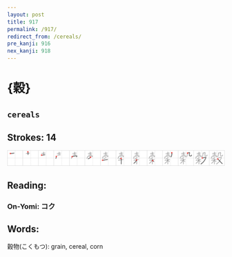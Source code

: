 ```yaml
---
layout: post
title: 917
permalink: /917/
redirect_from: /cereals/
pre_kanji: 916
nex_kanji: 918
---
```


# {穀}

## `cereals`

## Strokes: 14

<div class="stroke"><img src="../images/E7A980.png" /></div>

## Reading:

### On-Yomi: コク

## Words:

穀物(こくもつ): grain, cereal, corn
